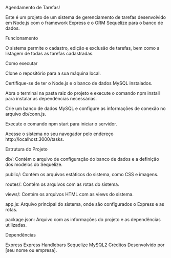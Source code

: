 Agendamento de Tarefas!

Este é um projeto de um sistema de gerenciamento de tarefas desenvolvido em Node.js com o framework Express e o ORM Sequelize para o banco de dados.



Funcionamento

O sistema permite o cadastro, edição e exclusão de tarefas, bem como a listagem de todas as tarefas cadastradas.

Como executar

Clone o repositório para a sua máquina local.

Certifique-se de ter o Node.js e o banco de dados MySQL instalados.

Abra o terminal na pasta raiz do projeto e execute o comando npm install para instalar as dependências necessárias.

Crie um banco de dados MySQL e configure as informações de conexão no arquivo db/conn.js.

Execute o comando npm start para iniciar o servidor.

Acesse o sistema no seu navegador pelo endereço http://localhost:3000/tasks.



Estrutura do Projeto

db/: Contém o arquivo de configuração do banco de dados e a definição dos modelos do Sequelize.

public/: Contém os arquivos estáticos do sistema, como CSS e imagens.

routes/: Contém os arquivos com as rotas do sistema.

views/: Contém os arquivos HTML com as views do sistema.

app.js: Arquivo principal do sistema, onde são configurados o Express e as rotas.

package.json: Arquivo com as informações do projeto e as dependências utilizadas.




Dependências

Express
Express Handlebars
Sequelize
MySQL2
Créditos
Desenvolvido por [seu nome ou empresa].
